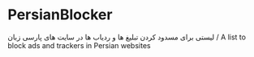 # PersianBlocker
لیستی برای مسدود کردن تبلیغ ها و ردیاب ها در سایت های پارسی زبان / A list to block ads and trackers in Persian websites
